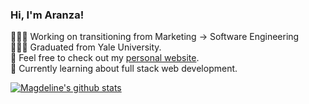 <!-- Level 1: Simple bio and stats -->

### Hi, I'm Aranza!

👩🏽‍💻 Working on transitioning from Marketing -> Software Engineering<br/>
👩🏻‍🎓 Graduated from Yale University.<br/>
🦙 Feel free to check out my [personal website](https://www.aranzarodriguez.dev).<br/>
💭 Currently learning about full stack web development.<br/>

<!-- GitHub stats from https://github.com/anuraghazra/github-readme-stats -->
[![Magdeline's github stats](https://github-readme-stats.vercel.app/api?username=aranzar0driguez&count_private=true&show_icons=true&theme=radical&hide_rank=false)](https://github.com/anuraghazra/github-readme-stats)
